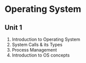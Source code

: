 # Operating System <br />
## Unit 1 <br />
1. Introduction to Operating System 
2. System Calls & its Types
3. Process Management
4. Introduction to OS concepts
